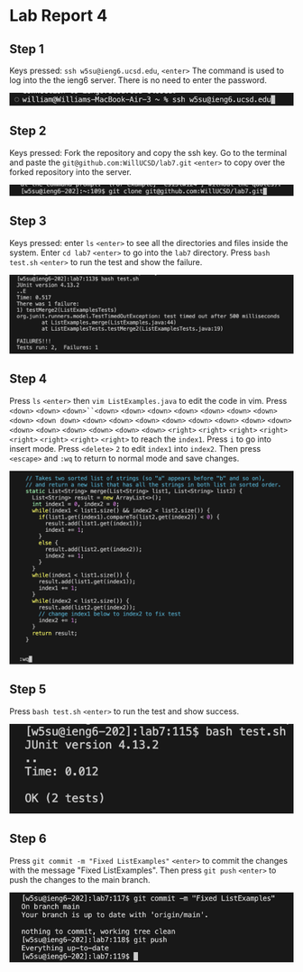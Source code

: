 # Lab Report 4
## Step 1

Keys pressed: `ssh w5su@ieng6.ucsd.edu`, `<enter>` The command is used to log into the the ieng6 server. There is no need to enter the password. 

![Image](/More_Images/Lab7Step1.png)

## Step 2

Keys pressed: Fork the repository and copy the ssh key. Go to the terminal and paste the  `git@github.com:WillUCSD/lab7.git` `<enter>` to copy over the forked repository into the server. 

![Image](/More_Images/Lab7Step2.png)

## Step 3 
Keys pressed: enter `ls` `<enter>` to see all the directories and files inside the system. Enter `cd lab7` `<enter>` to go into the `lab7` directory. Press `bash test.sh` `<enter>` to run the test and show the failure.

![Image](/More_Images/Lab7Step3.png)

## Step 4
Press `ls` `<enter>` then `vim ListExamples.java` to edit the code in vim. Press `<down>` `<down>` `<down>``<down>` `<down>` `<down>` `<down>` `<down>` `<down>` `<down>` `<down>` `<down down>` `<down>` `<down>` `<down>` `<down>` `<down>` `<down>` `<down>` `<down>` `<down>` `<down>` `<down>` `<down>` `<down>` `<down>` `<right>` `<right>` `<right>` `<right>` `<right>` `<right>` `<right>` `<right>` to reach the `index1`. Press `i` to go into insert mode. Press `<delete>` `2`  to edit `index1` into `index2`. Then press `<escape>` and `:wq` to return to normal mode and save changes. 

![Image](/More_Images/Lab7Step4.png)

## Step 5
Press `bash test.sh` `<enter>` to run the test and show success. 

![Image](/More_Images/Lab7Step5.png)

## Step 6
Press `git commit -m "Fixed ListExamples"` `<enter>` to commit the changes with the message "Fixed ListExamples". Then press `git push` `<enter>` to push the changes to the main branch. 

![Image](/More_Images/Lab7Step6.png)
